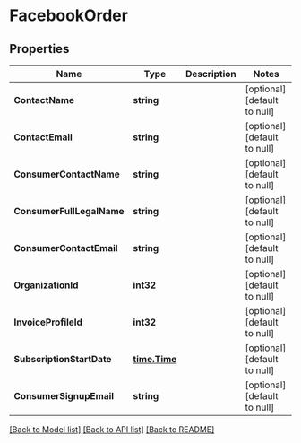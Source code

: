 # FacebookOrder

## Properties
Name | Type | Description | Notes
------------ | ------------- | ------------- | -------------
**ContactName** | **string** |  | [optional] [default to null]
**ContactEmail** | **string** |  | [optional] [default to null]
**ConsumerContactName** | **string** |  | [optional] [default to null]
**ConsumerFullLegalName** | **string** |  | [optional] [default to null]
**ConsumerContactEmail** | **string** |  | [optional] [default to null]
**OrganizationId** | **int32** |  | [optional] [default to null]
**InvoiceProfileId** | **int32** |  | [optional] [default to null]
**SubscriptionStartDate** | [**time.Time**](time.Time.md) |  | [optional] [default to null]
**ConsumerSignupEmail** | **string** |  | [optional] [default to null]

[[Back to Model list]](../README.md#documentation-for-models) [[Back to API list]](../README.md#documentation-for-api-endpoints) [[Back to README]](../README.md)


